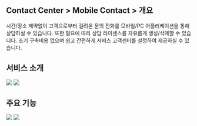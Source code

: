 ## Contact Center > Mobile Contact > 개요

시간/장소 제약없이 고객으로부터 걸려온 문의 전화를 모바일/PC 어플리케이션을 통해 상담하실 수 있습니다. 또한 필요에 따라 상담 라이센스를 자유롭게 생성/삭제할 수 있습니다. 초기 구축비용 없으며 쉽고 간편하게 서비스 고객센터를 설정하여 제공하실 수 있습니다.

## 서비스 소개
![](http://static.toastoven.net/prod_contact_center/MC_overview_1.png)
![](http://static.toastoven.net/prod_contact_center/MC_overview_4.png)


## 주요 기능
![](http://static.toastoven.net/prod_contact_center/MC_overview_2.png)
![](http://static.toastoven.net/prod_contact_center/MC_overview_3.png)
